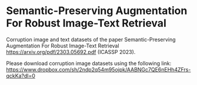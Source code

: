 # Semantic-Preserving Augmentation For Robust Image-Text Retrieval

Corruption image and text datasets of the paper Semantic-Preserving Augmentation For Robust Image-Text Retrieval https://arxiv.org/pdf/2303.05692.pdf (ICASSP 2023).

Please download corruption image datasets using the following link:
https://www.dropbox.com/sh/2ndp2q54m95ojpk/AABNGc7QE6nEHh4ZFrs-qckKa?dl=0
